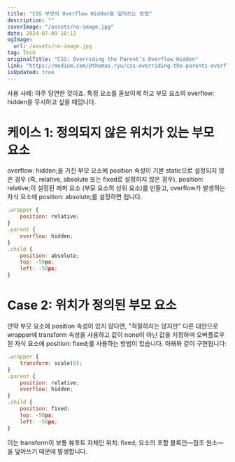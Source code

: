 ```yaml
---
title: "CSS 부모의 Overflow Hidden을 덮어쓰는 방법"
description: ""
coverImage: "/assets/no-image.jpg"
date: 2024-07-09 18:12
ogImage: 
  url: /assets/no-image.jpg
tag: Tech
originalTitle: "CSS: Overriding the Parent’s Overflow Hidden"
link: "https://medium.com/@thomas.ryu/css-overriding-the-parents-overflow-hidden-90c75a0e7296"
isUpdated: true
---
```





사용 사례: 아주 당연한 것이죠. 특정 요소를 돋보이게 하고 부모 요소의 overflow: hidden을 무시하고 싶을 때입니다.

# 케이스 1: 정의되지 않은 위치가 있는 부모 요소

overflow: hidden;을 가진 부모 요소에 position 속성이 기본 static으로 설정되지 않은 경우 (즉, relative, absolute 또는 fixed로 설정하지 않은 경우), position: relative;이 설정된 래퍼 요소 (부모 요소의 상위 요소)를 만들고, overflow가 발생하는 자식 요소에 position: absolute;를 설정하면 됩니다.

```js
.wrapper {
    position: relative;
}
.parent {
    overflow: hidden;
}
.child {
    position: absolute;
    top: -50px;
    left: -50px;
}
```

<div class="content-ad"></div>

# Case 2: 위치가 정의된 부모 요소

만약 부모 요소에 position 속성이 있지 않다면, "적절하지는 않지만" 다른 대안으로 wrapper에 transform 속성을 사용하고 값이 none이 아닌 값을 지정하며 오버플로우된 자식 요소에 position: fixed;를 사용하는 방법이 있습니다. 아래와 같이 구현됩니다:

```js
.wrapper {
    transform: scale(0);
}
.parent {
    position: relative;
    overflow: hidden;
}
.child {
    position: fixed;
    top: -50px;
    left: -50px;
}
```

이는 transform이 보통 뷰포트 자체인 위치: fixed; 요소의 포함 블록인—참조 원소—을 덮어쓰기 때문에 발생합니다.